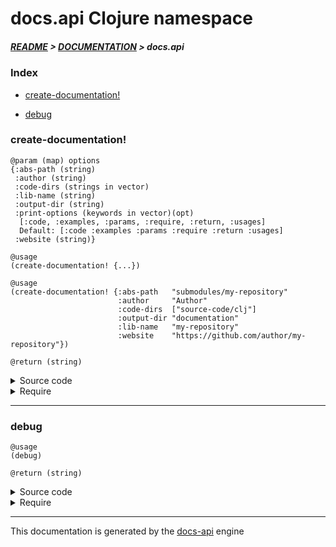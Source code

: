 
# docs.api Clojure namespace

##### [README](../../../README.md) > [DOCUMENTATION](../../COVER.md) > docs.api

### Index

- [create-documentation!](#create-documentation)

- [debug](#debug)

### create-documentation!

```
@param (map) options
{:abs-path (string)
 :author (string)
 :code-dirs (strings in vector)
 :lib-name (string)
 :output-dir (string)
 :print-options (keywords in vector)(opt)
  [:code, :examples, :params, :require, :return, :usages]
  Default: [:code :examples :params :require :return :usages]
 :website (string)}
```

```
@usage
(create-documentation! {...})
```

```
@usage
(create-documentation! {:abs-path   "submodules/my-repository"
                        :author     "Author"
                        :code-dirs  ["source-code/clj"]
                        :output-dir "documentation"
                        :lib-name   "my-repository"
                        :website    "https://github.com/author/my-repository"})
```

```
@return (string)
```

<details>
<summary>Source code</summary>

```
(defn create-documentation!
  [options]
  (let [options (core.prototypes/options-prototype options)]
       (initialize!                    options)
       (detect.engine/detect-layers!   options)
       (import.engine/import-layers!   options)
       (read.engine/read-layers!       options)
       (process.engine/process-layers! options)
       (process.engine/process-cover!  options)
       (process.engine/process-common! options)
       (print.engine/print-cover!      options)
       (print.engine/print-layers!     options)
       (debug)))
```

</details>

<details>
<summary>Require</summary>

```
(ns my-namespace (:require [docs.api :refer [create-documentation!]]))

(docs.api/create-documentation! ...)
(create-documentation!          ...)
```

</details>

---

### debug

```
@usage
(debug)
```

```
@return (string)
```

<details>
<summary>Source code</summary>

```
(defn debug
  []
  (str "<pre style=\"background:#fafafa\">"
       "\n\ndetected layers:"
       "\n"(get-in @detect.state/LAYERS  [])
       "\n\nimported layers:"
       "\n"(get-in @import.state/LAYERS  [])
       "\n\nread layers:"
       "\n"(get-in @read.state/LAYERS    [])
       "\n\nprocessed layers:"
       "\n"(get-in @process.state/LAYERS [])
       "\n\nprocessed cover:"
       "\n"(get-in @process.state/COVER  [])
       "\n\nprocessed common:"
       "\n"(get-in @process.state/COMMON [])
       "</pre>"))
```

</details>

<details>
<summary>Require</summary>

```
(ns my-namespace (:require [docs.api :refer [debug]]))

(docs.api/debug)
(debug)
```

</details>

---

This documentation is generated by the [docs-api](https://github.com/bithandshake/docs-api) engine

